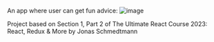 An app where user can get fun advice:
![image](https://github.com/harleigh/react-udemyTURC23-adviceGenerator/assets/4912070/d1eaa292-6347-4da7-b5d9-c9f318ec963d)


Project based on Section 1, Part 2 of The Ultimate React Course 2023: React, Redux & More by Jonas Schmedtmann
